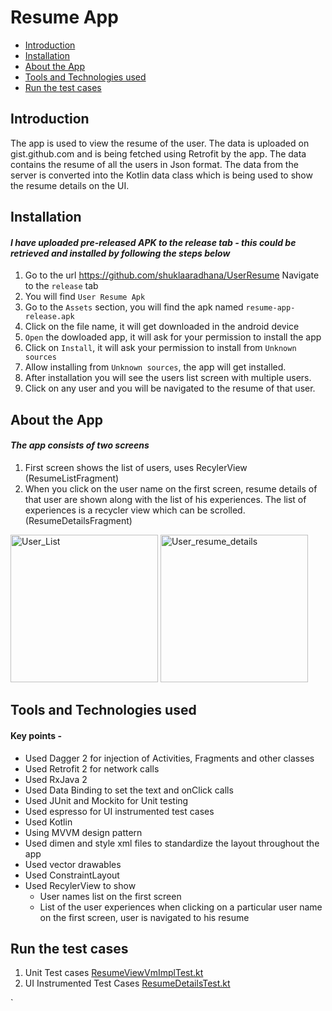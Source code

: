# Resume App

- [Introduction](#introduction)
- [Installation](#installation)
- [About the App](#about-the-app)
- [Tools and Technologies used](#tools-and-technologies-used)
- [Run the test cases](#run-the-test-cases)

## Introduction
The app is used to view the resume of the user. The data is uploaded on gist.github.com and is being fetched using Retrofit by the app. The data contains the resume of all the users in Json format. The data from the server is converted into the Kotlin data class which is being used to show the resume details on the UI.

## Installation 
#### _I have uploaded pre-released APK to the release tab - this could be retrieved and installed by following the steps below_
1. Go to the url https://github.com/shuklaaradhana/UserResume
Navigate to the `release` tab
1. You will find `User Resume Apk`
1. Go to the `Assets` section, you will find the apk named `resume-app-release.apk`
1. Click on the file name, it will get downloaded in the android device
1. `Open` the dowloaded app, it will ask for your permission to install the app
1. Click on `Install`, it will ask your permission to install from `Unknown sources`
1. Allow installing from `Unknown sources`, the app will get installed.
1. After installation you will see the users list screen with multiple users.
1. Click on any user and you will be navigated to the resume of that user.

## About the App 
#### _The app consists of two screens_
1. First screen shows the list of users, uses RecylerView (ResumeListFragment)
1. When you click on the user name on the first screen, resume details of that user are shown along with the list of his experiences. The list of experiences is a recycler view which can be scrolled. (ResumeDetailsFragment)

<img width="236" alt="User_List" src="https://user-images.githubusercontent.com/5384429/66415633-e5c63980-e9b0-11e9-945b-2231bca78dcb.png">
<img width="236" alt="User_resume_details" src="https://user-images.githubusercontent.com/5384429/66415640-e9f25700-e9b0-11e9-90c4-0302721cea9e.png">

## Tools and Technologies used

#### Key points - <br/>
* Used Dagger 2 for injection of Activities, Fragments and other classes <br/>
* Used Retrofit 2 for network calls
* Used RxJava 2
* Used Data Binding to set the text and onClick calls
* Used JUnit and Mockito for Unit testing
* Used espresso for UI instrumented test cases
* Used Kotlin
* Using MVVM design pattern 
* Used dimen and style xml files to standardize the layout throughout the app <br/>
* Used vector drawables
* Used ConstraintLayout
* Used RecylerView to show
    * User names list on the first screen
    * List of the user experiences when clicking on a particular user name on the first screen, user is navigated to his resume 

## Run the test cases
1. Unit Test cases [ResumeViewVmImplTest.kt](https://github.com/shuklaaradhana/UserResume/blob/master/app/src/test/java/com/resume/app/ResumeViewVmImplTest.kt) 
1. UI Instrumented Test Cases [ResumeDetailsTest.kt](https://github.com/shuklaaradhana/UserResume/blob/master/app/src/androidTest/java/com/resume/app/ResumeDetailsTest.kt)


`
